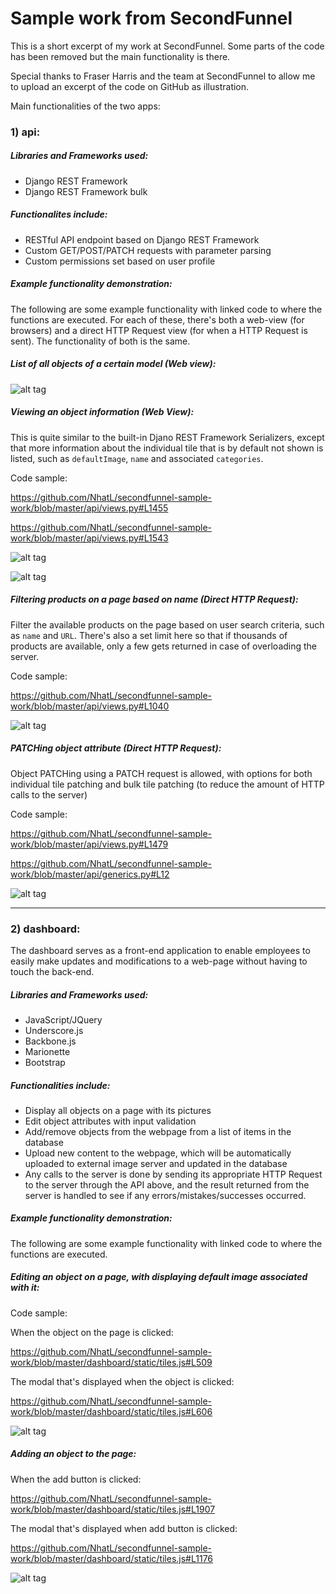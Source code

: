 # Sample work from SecondFunnel

This is a short excerpt of my work at SecondFunnel. Some parts of the code has been removed but the main functionality is there.

Special thanks to Fraser Harris and the team at SecondFunnel to allow me to upload an excerpt of the code on GitHub as illustration.

Main functionalities of the two apps:

### 1) api:

##### Libraries and Frameworks used:

* Django REST Framework
* Django REST Framework bulk

##### Functionalites include:

* RESTful API endpoint based on Django REST Framework
* Custom GET/POST/PATCH requests with parameter parsing
* Custom permissions set based on user profile

##### Example functionality demonstration:

The following are some example functionality with linked code to where the functions are executed. For each of these, there's both a web-view (for browsers) and a direct HTTP Request view (for when a HTTP Request is sent). The functionality of both is the same.

##### List of all objects of a certain model (Web view):

![alt tag](http://i.imgur.com/dQCoSQE.png)

##### Viewing an object information (Web View):

This is quite similar to the built-in Djano REST Framework Serializers, except that more information about the individual tile that is by default not shown is listed, such as `defaultImage`, `name` and associated `categories`.

Code sample:

https://github.com/NhatL/secondfunnel-sample-work/blob/master/api/views.py#L1455

https://github.com/NhatL/secondfunnel-sample-work/blob/master/api/views.py#L1543

![alt tag](http://i.imgur.com/FTvmo62.png)

![alt tag](http://i.imgur.com/Q8DAbLV.png)

##### Filtering products on a page based on name (Direct HTTP Request):

Filter the available products on the page based on user search criteria, such as `name` and `URL`. There's also a set limit here so that if thousands of products are available, only a few gets returned in case of overloading the server.

Code sample:

https://github.com/NhatL/secondfunnel-sample-work/blob/master/api/views.py#L1040

![alt tag](http://i.imgur.com/BgVEiPr.png)

##### PATCHing object attribute (Direct HTTP Request):

Object PATCHing using a PATCH request is allowed, with options for both individual tile patching and bulk tile patching (to reduce the amount of HTTP calls to the server)

Code sample:

https://github.com/NhatL/secondfunnel-sample-work/blob/master/api/views.py#L1479

https://github.com/NhatL/secondfunnel-sample-work/blob/master/api/generics.py#L12

![alt tag](http://i.imgur.com/25IpCzP.png)

---

### 2) dashboard:

The dashboard serves as a front-end application to enable employees to easily make updates and modifications to a web-page without having to touch the back-end. 

##### Libraries and Frameworks used:

* JavaScript/JQuery
* Underscore.js
* Backbone.js
* Marionette
* Bootstrap

##### Functionalities include:

* Display all objects on a page with its pictures
* Edit object attributes with input validation
* Add/remove objects from the webpage from a list of items in the database
* Upload new content to the webpage, which will be automatically uploaded to external image server and updated in the database
* Any calls to the server is done by sending its appropriate HTTP Request to the server through the API above, and the result returned from the server is handled to see if any errors/mistakes/successes occurred.

##### Example functionality demonstration:

The following are some example functionality with linked code to where the functions are executed. 

##### Editing an object on a page, with displaying default image associated with it:

Code sample:

When the object on the page is clicked: 

https://github.com/NhatL/secondfunnel-sample-work/blob/master/dashboard/static/tiles.js#L509

The modal that's displayed when the object is clicked: 

https://github.com/NhatL/secondfunnel-sample-work/blob/master/dashboard/static/tiles.js#L606

![alt tag](http://i.imgur.com/eJ6j8Vv.png)

##### Adding an object to the page:

When the add button is clicked: 

https://github.com/NhatL/secondfunnel-sample-work/blob/master/dashboard/static/tiles.js#L1907

The modal that's displayed when add button is clicked: 

https://github.com/NhatL/secondfunnel-sample-work/blob/master/dashboard/static/tiles.js#L1176

![alt tag](http://i.imgur.com/ZLMi0ZR.png)
